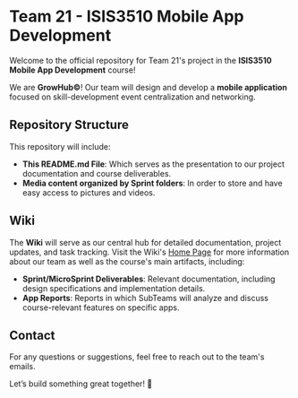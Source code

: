 # Team 21 - ISIS3510 Mobile App Development
Welcome to the official repository for Team 21's project in the **ISIS3510 Mobile App Development** course!  

We are **GrowHub©**! Our team will design and develop a **mobile application** focused on skill-development event centralization and networking.

## Repository Structure  
This repository will include:
- **This README.md File**: Which serves as the presentation to our project documentation and course deliverables.
- **Media content organized by Sprint folders**: In order to store and have easy access to pictures and videos.

## Wiki  
The **Wiki** will serve as our central hub for detailed documentation, project updates, and task tracking. Visit the Wiki's [Home Page](https://github.com/ISIS3510-202510-G21/Wiki-G21/wiki) for more information about our team as well as the course's main artifacts, including:  
- **Sprint/MicroSprint Deliverables**: Relevant documentation, including design specifications and implementation details.
- **App Reports**: Reports in which SubTeams will analyze and discuss course-relevant features on specific apps.

## Contact  
For any questions or suggestions, feel free to reach out to the team's emails.  

Let’s build something great together! 🚀  
